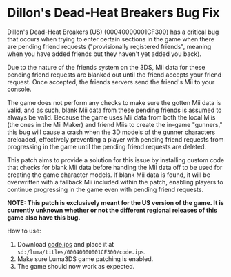 # Dillon's Dead-Heat Breakers Bug Fix

Dillon's Dead-Heat Breakers (US) (00040000001CF300) has a critical bug that occurs when trying to enter certain sections in the game when there are pending friend requests ("provisionally registered friends", meaning when you have added friends but they haven't yet added you back). 

Due to the nature of the friends system on the 3DS, Mii data for these pending friend requests are blanked out until the friend accepts your friend request. Once accepted, the friends servers send the friend's Mii to your console.

The game does not perform any checks to make sure the gotten Mii data is valid, and as such, blank Mii data from these pending friends is assumed to always be valid. Because the game uses Mii data from both the local Miis (the ones in the Mii Maker) and friend Miis to create the in-game "gunners," this bug will cause a crash when the 3D models of the gunner characters areloaded, effectively preventing a player with pending friend requests from progressing in the game until the pending friend requests are deleted.

This patch aims to provide a solution for this issue by installing custom code that checks for blank Mii data before handing the Mii data off to be used for creating the game character models. If blank Mii data is found, it will be overwritten with a fallback Mii included within the patch, enabling players to continue progressing in the game even with pending friend requests.

**NOTE: This patch is exclusively meant for the US version of the game. It is currently unknown whether or not the different regional releases of this game also have this bug.**

How to use: 

1. Download [code.ips](./code.ips) and place it at `sd:/luma/titles/00040000001CF300/code.ips`.
2. Make sure Luma3DS game patching is enabled.
3. The game should now work as expected.
